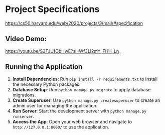 # Project Specifications 
https://cs50.harvard.edu/web/2020/projects/3/mail/#specification

## Video Demo: 
https://youtu.be/S3TJUfObHwE?si=Wf3Li2mY_FHH_Ln_

## Running the Application

1. **Install Dependencies**: Run `pip install -r requirements.txt` to install the necessary Python packages.
2. **Database Setup**: Run `python manage.py migrate` to apply database migrations.
3. **Create Superuser**: Use `python manage.py createsuperuser` to create an admin user for managing the application.
4. **Run Server**: Start the development server with `python manage.py runserver`.
5. **Access the App**: Open your web browser and navigate to `http://127.0.0.1:8000/` to use the application.
